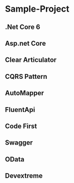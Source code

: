 # Sample-Project

## .Net Core 6
## Asp.net Core
## Clear Articulator 
## CQRS Pattern
## AutoMapper
## FluentApi
## Code First
## Swagger
## OData
## Devextreme
